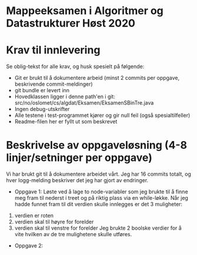 # Mappeeksamen i Algoritmer og Datastrukturer Høst 2020

# Krav til innlevering

Se oblig-tekst for alle krav, og husk spesielt på følgende:

* Git er brukt til å dokumentere arbeid (minst 2 commits per oppgave, beskrivende commit-meldinger)	
* git bundle er levert inn
* Hovedklassen ligger i denne path'en i git: src/no/oslomet/cs/algdat/Eksamen/EksamenSBinTre.java
* Ingen debug-utskrifter
* Alle testene i test-programmet kjører og gir null feil (også spesialtilfeller)
* Readme-filen her er fyllt ut som beskrevet


# Beskrivelse av oppgaveløsning (4-8 linjer/setninger per oppgave)

Vi har brukt git til å dokumentere arbeidet vårt. Jeg har 16 commits totalt, og hver logg-melding beskriver det jeg har gjort av endringer.

* Oppgave 1: Løste ved å lage to node-variabler som jeg brukte til å finne meg fram til nederst i treet og på riktig
plass via en while-løkke. Når jeg hadde funnet fram til dit verdien skulle innlegges er det 3 muligheter:
1. verdien er roten
2. verdien skal til høyre for forelder
3. verdien skal til venstre for forelder
Jeg brukte 2 boolske verdier for å vite hvilken av de tre mulighetene skulle utføres.

* Oppgave 2: 